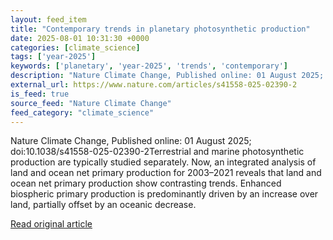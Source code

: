 ```yaml
---
layout: feed_item
title: "Contemporary trends in planetary photosynthetic production"
date: 2025-08-01 10:31:30 +0000
categories: [climate_science]
tags: ['year-2025']
keywords: ['planetary', 'year-2025', 'trends', 'contemporary']
description: "Nature Climate Change, Published online: 01 August 2025; doi:10"
external_url: https://www.nature.com/articles/s41558-025-02390-2
is_feed: true
source_feed: "Nature Climate Change"
feed_category: "climate_science"
---
```


Nature Climate Change, Published online: 01 August 2025; doi:10.1038/s41558-025-02390-2Terrestrial and marine photosynthetic production are typically studied separately. Now, an integrated analysis of land and ocean net primary production for 2003–2021 reveals that land and ocean net primary production show contrasting trends. Enhanced biospheric primary production is predominantly driven by an increase over land, partially offset by an oceanic decrease.

[Read original article](https://www.nature.com/articles/s41558-025-02390-2)
